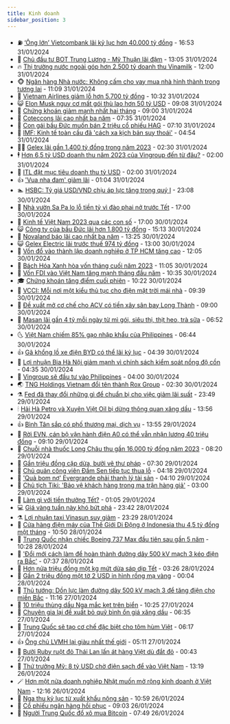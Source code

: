 ```yaml
---
title: Kinh doanh
sidebar_position: 3
---
```


<!-- vnexpress-kinh-doanh:START -->
- ⛽️ [‘Ông lớn’ Vietcombank lãi kỷ lục hơn 40.000 tỷ đồng](https://vnexpress.net/ong-lon-vietcombank-lai-ky-luc-hon-40-000-ty-dong-4707407.html) - 16:53 31/01/2024
- 🐲 [Chủ đầu tư BOT Trung Lương - Mỹ Thuận lãi đậm](https://vnexpress.net/chu-dau-tu-bot-trung-luong-my-thuan-lai-dam-4707343.html) - 13:05 31/01/2024
- 🔥 [Thị trường nước ngoài góp hơn 2.500 tỷ doanh thu Vinamilk](https://vnexpress.net/thi-truong-nuoc-ngoai-gop-hon-2-500-ty-doanh-thu-vinamilk-4707336.html) - 12:00 31/01/2024
- 🐵 [Ngân hàng Nhà nước: Không cấm cho vay mua nhà hình thành trong tương lai](https://vnexpress.net/ngan-hang-nha-nuoc-khong-cam-cho-vay-mua-nha-hinh-thanh-trong-tuong-lai-4707338.html) - 11:09 31/01/2024
- 🦅 [Vietnam Airlines giảm lỗ hơn 5.700 tỷ đồng](https://vnexpress.net/vietnam-airlines-giam-lo-hon-5-700-ty-dong-4707264.html) - 10:32 31/01/2024
- 😺 [Elon Musk nguy cơ mất gói thù lao hơn 50 tỷ USD](https://vnexpress.net/elon-musk-nguy-co-mat-goi-thu-lao-hon-50-ty-usd-4707101.html) - 09:08 31/01/2024
- 🤩 [Chứng khoán giảm mạnh nhất hai tháng](https://vnexpress.net/chung-khoan-giam-manh-nhat-hai-thang-4707310.html) - 09:00 31/01/2024
- 🌮 [Coteccons lãi cao nhất ba năm](https://vnexpress.net/coteccons-lai-cao-nhat-ba-nam-4707180.html) - 07:35 31/01/2024
- 🧰 [Con gái bầu Đức muốn bán 2 triệu cổ phiếu HAG](https://vnexpress.net/con-gai-bau-duc-muon-ban-2-trieu-co-phieu-hag-4707226.html) - 07:10 31/01/2024
- 🤔 [IMF: Kinh tế toàn cầu đã &#39;cách xa kịch bản suy thoái&#39;](https://vnexpress.net/imf-kinh-te-toan-cau-da-cach-xa-kich-ban-suy-thoai-4707181.html) - 04:54 31/01/2024
- 🧑‍💻 [Gelex lãi gần 1.400 tỷ đồng trong năm 2023](https://vnexpress.net/gelex-lai-gan-1-400-ty-dong-trong-nam-2023-4706933.html) - 02:30 31/01/2024
- 🕴 [Hơn 6,5 tỷ USD doanh thu năm 2023 của Vingroup đến từ đâu?](https://vnexpress.net/hon-6-5-ty-usd-doanh-thu-nam-2023-cua-vingroup-den-tu-dau-4707001.html) - 02:00 31/01/2024
- 🦩 [ITL đặt mục tiêu doanh thu tỷ USD](https://vnexpress.net/itl-dat-muc-tieu-doanh-thu-ty-usd-4706822.html) - 02:00 31/01/2024
- 👍 [&#39;Vua nha đam&#39; giảm lãi](https://vnexpress.net/vua-nha-dam-giam-lai-4706857.html) - 01:04 31/01/2024
- 🏊 [HSBC: Tỷ giá USD/VND chịu áp lực tăng trong quý I](https://vnexpress.net/hsbc-ty-gia-usd-vnd-chiu-ap-luc-tang-trong-quy-i-4706931.html) - 23:08 30/01/2024
- 🤡 [Nhà vườn Sa Pa lo lỗ tiền tỷ vì đào phai nở trước Tết](https://vnexpress.net/nha-vuon-sa-pa-lo-lo-tien-ty-vi-dao-phai-no-truoc-tet-4706450.html) - 17:00 30/01/2024
- 👀 [Kinh tế Việt Nam 2023 qua các con số](https://vnexpress.net/kinh-te-viet-nam-2023-qua-cac-con-so-4699354.html) - 17:00 30/01/2024
- 😺 [Công ty của bầu Đức lãi hơn 1.800 tỷ đồng](https://vnexpress.net/cong-ty-cua-bau-duc-lai-hon-1-800-ty-dong-4706971.html) - 15:13 30/01/2024
- 🦣 [Novaland báo lãi cao nhất ba năm](https://vnexpress.net/novaland-bao-lai-cao-nhat-ba-nam-4706967.html) - 13:25 30/01/2024
- 😺 [Gelex Electric lãi trước thuế 974 tỷ đồng](https://vnexpress.net/gelex-electric-lai-truoc-thue-974-ty-dong-4706962.html) - 13:00 30/01/2024
- 💼 [Vốn đổ vào thành lập doanh nghiệp ở TP HCM tăng cao](https://vnexpress.net/von-do-vao-thanh-lap-doanh-nghiep-o-tp-hcm-tang-cao-4706877.html) - 12:05 30/01/2024
- 🤗 [Bách Hóa Xanh hòa vốn tháng cuối năm 2023](https://vnexpress.net/bach-hoa-xanh-hoa-von-thang-cuoi-nam-2023-4706927.html) - 11:05 30/01/2024
- 👀 [Vốn FDI vào Việt Nam tăng mạnh tháng đầu năm](https://vnexpress.net/von-fdi-vao-viet-nam-tang-manh-thang-dau-nam-4706816.html) - 10:35 30/01/2024
- 🎓 [Chứng khoán tăng điểm cuối phiên](https://vnexpress.net/chung-khoan-tang-diem-cuoi-phien-4706899.html) - 10:22 30/01/2024
- 🗽 [VCCI: Mỗi nơi một kiểu thủ tục cho điện mặt trời mái nhà](https://vnexpress.net/vcci-moi-noi-mot-kieu-thu-tuc-cho-dien-mat-troi-mai-nha-4706875.html) - 09:39 30/01/2024
- 🚀 [Đề xuất mở cơ chế cho ACV có tiền xây sân bay Long Thành](https://vnexpress.net/de-xuat-mo-co-che-cho-acv-co-tien-xay-san-bay-long-thanh-4706891.html) - 09:00 30/01/2024
- 🤗 [Masan lãi gần 4 tỷ mỗi ngày từ mì gói, siêu thị, thịt heo, trà sữa](https://vnexpress.net/masan-lai-gan-4-ty-moi-ngay-tu-mi-goi-sieu-thi-thit-heo-tra-sua-4706785.html) - 06:52 30/01/2024
- 🌜 [Việt Nam chiếm 85% gạo nhập khẩu của Philippines](https://vnexpress.net/viet-nam-chiem-85-gao-nhap-khau-cua-philippines-4706778.html) - 06:44 30/01/2024
- 👍 [Gã khổng lồ xe điện BYD có thể lãi kỷ lục](https://vnexpress.net/ga-khong-lo-xe-dien-byd-co-the-lai-ky-luc-4706671.html) - 04:39 30/01/2024
- 🤖 [Lợi nhuận Bia Hà Nội giảm mạnh vì chính sách kiểm soát nồng độ cồn](https://vnexpress.net/loi-nhuan-bia-ha-noi-giam-manh-vi-chinh-sach-kiem-soat-nong-do-con-4706710.html) - 04:35 30/01/2024
- 🫣 [Vingroup sẽ đầu tư vào Philippines](https://vnexpress.net/vingroup-se-dau-tu-vao-philippines-4706684.html) - 04:00 30/01/2024
- 🌏 [TNG Holdings Vietnam đổi tên thành Rox Group](https://vnexpress.net/tng-holdings-vietnam-doi-ten-thanh-rox-group-4706649.html) - 02:30 30/01/2024
- ⚗️ [Fed đã thay đổi những gì để chuẩn bị cho việc giảm lãi suất](https://vnexpress.net/fed-da-thay-doi-nhung-gi-de-chuan-bi-cho-viec-giam-lai-suat-4706343.html) - 23:49 29/01/2024
- 🕯 [Hải Hà Petro và Xuyên Việt Oil bị dừng thông quan xăng dầu](https://vnexpress.net/hai-ha-petro-va-xuyen-viet-oil-bi-dung-thong-quan-xang-dau-4706538.html) - 13:56 29/01/2024
- 👍 [Bình Tân sắp có phố thương mại, dịch vụ](https://vnexpress.net/binh-tan-sap-co-pho-thuong-mai-dich-vu-4706535.html) - 13:55 29/01/2024
- 🤠 [Rời EVN, cán bộ vận hành điện A0 có thể vẫn nhận lương 40 triệu đồng](https://vnexpress.net/roi-evn-can-bo-van-hanh-dien-a0-co-the-van-nhan-luong-40-trieu-dong-4706446.html) - 09:10 29/01/2024
- 🌊 [Chuỗi nhà thuốc Long Châu thu gần 16.000 tỷ đồng năm 2023](https://vnexpress.net/chuoi-nha-thuoc-long-chau-thu-gan-16-000-ty-dong-nam-2023-4706347.html) - 08:20 29/01/2024
- 🌈 [Gần triệu đồng cặp dừa, bưởi vẽ thư pháp](https://vnexpress.net/gan-trieu-dong-cap-dua-buoi-ve-thu-phap-4705950.html) - 07:30 29/01/2024
- 🥳 [Chủ quản công viên Đầm Sen tiếp tục thua lỗ](https://vnexpress.net/chu-quan-cong-vien-dam-sen-tiep-tuc-thua-lo-4706259.html) - 04:18 29/01/2024
- 🐻 [&#39;Quả bom nợ&#39; Evergrande phải thanh lý tài sản](https://vnexpress.net/qua-bom-no-evergrande-phai-thanh-ly-tai-san-4706248.html) - 04:10 29/01/2024
- 💫 [Chủ tịch Tiki: &#39;Bảo vệ khách hàng trong ma trận hàng giả&#39;](https://vnexpress.net/chu-tich-tiki-bao-ve-khach-hang-trong-ma-tran-hang-gia-4704108.html) - 03:00 29/01/2024
- 🤩 [Làm gì với tiền thưởng Tết?](https://vnexpress.net/lam-gi-voi-tien-thuong-tet-4705794.html) - 01:05 29/01/2024
- 💻 [Giá vàng tuần này khó bứt phá](https://vnexpress.net/gia-vang-tuan-toi-kho-but-pha-4706002.html) - 23:42 28/01/2024
- ⚗️ [Lợi nhuận taxi Vinasun suy giảm](https://vnexpress.net/loi-nhuan-taxi-vinasun-suy-giam-4706056.html) - 23:29 28/01/2024
- 🌈 [Cửa hàng điện máy của Thế Giới Di Động ở Indonesia thu 4,5 tỷ đồng một tháng](https://vnexpress.net/cua-hang-dien-may-cua-the-gioi-di-dong-o-indonesia-thu-4-5-ty-dong-mot-thang-4706044.html) - 10:50 28/01/2024
- 🌝 [Trung Quốc nhận chiếc Boeing 737 Max đầu tiên sau gần 5 năm](https://vnexpress.net/trung-quoc-nhan-chiec-boeing-737-max-dau-tien-sau-gan-5-nam-4706045.html) - 10:28 28/01/2024
- 🥸 [&#39;Đổi mới cách làm để hoàn thành đường dây 500 kV mạch 3 kéo điện ra Bắc&#39;](https://vnexpress.net/doi-moi-cach-lam-de-hoan-thanh-duong-day-500-kv-mach-3-keo-dien-ra-bac-4705983.html) - 07:37 28/01/2024
- 🦆 [Hơn nửa triệu đồng một kg mứt dừa sáp dịp Tết](https://vnexpress.net/hon-nua-trieu-dong-mot-kg-mut-dua-sap-dip-tet-4705056.html) - 03:26 28/01/2024
- 🌋 [Gần 2 triệu đồng một tờ 2 USD in hình rồng mạ vàng](https://vnexpress.net/gan-2-trieu-dong-mot-to-2-usd-in-hinh-rong-ma-vang-4705858.html) - 00:04 28/01/2024
- 🦍 [Thủ tướng: Dồn lực làm đường dây 500 kV mạch 3 để tăng điện cho miền Bắc](https://vnexpress.net/thu-tuong-don-luc-lam-duong-day-500-kv-mach-3-de-tang-dien-cho-mien-bac-4705883.html) - 11:16 27/01/2024
- 🤔 [10 triệu thùng dầu Nga mắc kẹt trên biển](https://vnexpress.net/10-trieu-thung-dau-nga-mac-ket-tren-bien-4705814.html) - 10:25 27/01/2024
- 🧰 [Chuyên gia lại đề xuất bỏ quỹ bình ổn giá xăng dầu](https://vnexpress.net/chuyen-gia-lai-de-xuat-bo-quy-binh-on-gia-xang-dau-4705831.html) - 06:35 27/01/2024
- 🌝 [Trung Quốc sẽ tạo cơ chế đặc biệt cho tôm hùm Việt](https://vnexpress.net/trung-quoc-se-tao-co-che-dac-biet-cho-tom-hum-viet-4705757.html) - 06:17 27/01/2024
- 👍 [Ông chủ LVMH lại giàu nhất thế giới](https://vnexpress.net/ong-chu-lvmh-lai-giau-nhat-the-gioi-4705740.html) - 05:11 27/01/2024
- 🗽 [Bưởi Ruby ruột đỏ Thái Lan lấn át hàng Việt dù đắt đỏ](https://vnexpress.net/buoi-ruby-ruot-do-thai-lan-lan-at-hang-viet-du-dat-do-4705554.html) - 00:43 27/01/2024
- 🐎 [Thứ trưởng Mỹ: 8 tỷ USD chờ điện sạch để vào Việt Nam](https://vnexpress.net/thu-truong-my-8-ty-usd-cho-dien-sach-de-vao-viet-nam-4705655.html) - 13:19 26/01/2024
- 🪄 [Hơn một nửa doanh nghiệp Nhật muốn mở rộng kinh doanh ở Việt Nam](https://vnexpress.net/hon-mot-nua-doanh-nghiep-nhat-muon-mo-rong-kinh-doanh-o-viet-nam-4705631.html) - 12:16 26/01/2024
- 🎊 [Nga thu kỷ lục từ xuất khẩu nông sản](https://vnexpress.net/nga-thu-ky-luc-tu-xuat-khau-nong-san-4705536.html) - 10:59 26/01/2024
- 🗽 [Cổ phiếu ngân hàng hồi phục](https://vnexpress.net/co-phieu-ngan-hang-hoi-phuc-4705570.html) - 09:03 26/01/2024
- 🦩 [Người Trung Quốc đổ xô mua Bitcoin](https://vnexpress.net/nguoi-trung-quoc-do-xo-mua-bitcoin-4705401.html) - 07:49 26/01/2024<!-- vnexpress-kinh-doanh:END -->
